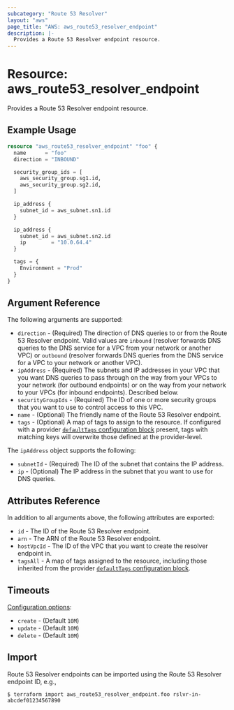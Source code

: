 ```yaml
---
subcategory: "Route 53 Resolver"
layout: "aws"
page_title: "AWS: aws_route53_resolver_endpoint"
description: |-
  Provides a Route 53 Resolver endpoint resource.
---
```


# Resource: aws_route53_resolver_endpoint

Provides a Route 53 Resolver endpoint resource.

## Example Usage

```terraform
resource "aws_route53_resolver_endpoint" "foo" {
  name      = "foo"
  direction = "INBOUND"

  security_group_ids = [
    aws_security_group.sg1.id,
    aws_security_group.sg2.id,
  ]

  ip_address {
    subnet_id = aws_subnet.sn1.id
  }

  ip_address {
    subnet_id = aws_subnet.sn2.id
    ip        = "10.0.64.4"
  }

  tags = {
    Environment = "Prod"
  }
}
```

## Argument Reference

The following arguments are supported:

* `direction` - (Required) The direction of DNS queries to or from the Route 53 Resolver endpoint.
Valid values are `inbound` (resolver forwards DNS queries to the DNS service for a VPC from your network or another VPC)
or `outbound` (resolver forwards DNS queries from the DNS service for a VPC to your network or another VPC).
* `ipAddress` - (Required) The subnets and IP addresses in your VPC that you want DNS queries to pass through on the way from your VPCs
to your network (for outbound endpoints) or on the way from your network to your VPCs (for inbound endpoints). Described below.
* `securityGroupIds` - (Required) The ID of one or more security groups that you want to use to control access to this VPC.
* `name` - (Optional) The friendly name of the Route 53 Resolver endpoint.
* `tags` - (Optional) A map of tags to assign to the resource. If configured with a provider [`defaultTags` configuration block](https://registry.terraform.io/providers/hashicorp/aws/latest/docs#default_tags-configuration-block) present, tags with matching keys will overwrite those defined at the provider-level.

The `ipAddress` object supports the following:

* `subnetId` - (Required) The ID of the subnet that contains the IP address.
* `ip` - (Optional) The IP address in the subnet that you want to use for DNS queries.

## Attributes Reference

In addition to all arguments above, the following attributes are exported:

* `id` - The ID of the Route 53 Resolver endpoint.
* `arn` - The ARN of the Route 53 Resolver endpoint.
* `hostVpcId` - The ID of the VPC that you want to create the resolver endpoint in.
* `tagsAll` - A map of tags assigned to the resource, including those inherited from the provider [`defaultTags` configuration block](https://registry.terraform.io/providers/hashicorp/aws/latest/docs#default_tags-configuration-block).

## Timeouts

[Configuration options](https://developer.hashicorp.com/terraform/language/resources/syntax#operation-timeouts):

- `create` - (Default `10M`)
- `update` - (Default `10M`)
- `delete` - (Default `10M`)

## Import

 Route 53 Resolver endpoints can be imported using the Route 53 Resolver endpoint ID, e.g.,

```
$ terraform import aws_route53_resolver_endpoint.foo rslvr-in-abcdef01234567890
```

<!-- cache-key: cdktf-0.17.0-pre.15 input-b83832a88500a3683b06a5a87046b1035c0477853dfd9add392a79f6c4c25964 -->